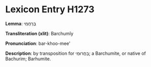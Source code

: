 # Lexicon Entry H1273

**Lemma**: בַּרְחֻמִי

**Transliteration (xlit)**: Barchumîy

**Pronunciation**: bar-khoo-mee'

**Description**:
by transposition for בַּחֲרוּמִי; a Barchumite, or native of Bachurim; Barhumite.
